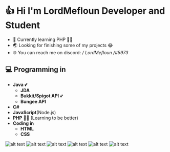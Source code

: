 # 👍 Hi I'm LordMefloun Developer and Student

- 📜 Currently learning PHP 👨‍🎓
- 🌏 Looking for finishing some of my projects 😂
- 🌐 You can reach me on discord: **/* LordMefloun */#5973**

## 💻 Programming in

- **Java** 💕
  - __JDA__
  - __Bukkit/Spigot API__ 💕
  - __Bungee API__
- **C#** 
- **JavaScript**(Node.js)
- **PHP** 👨‍🎓 (Learning to be better)
- **Coding in**
  - __HTML__
  - __CSS__

![alt text](https://img.icons8.com/color/48/000000/java-coffee-cup-logo--v2.png "Java") 
![alt text](https://img.icons8.com/color/48/000000/c-sharp-logo.png "C#")
![alt text](https://img.icons8.com/color/48/000000/javascript--v1.png "Javascript")
![alt text](https://img.icons8.com/color/48/000000/nodejs.png "Node.js")
![alt text](https://img.icons8.com/dusk/64/000000/php-logo.png "PHP")
![alt text](https://img.icons8.com/fluency/48/000000/laravel.png "Laravel")
